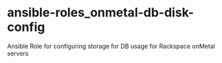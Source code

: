 ansible-roles_onmetal-db-disk-config
====================================

Ansible Role for configuring storage for DB usage for Rackspace onMetal servers

